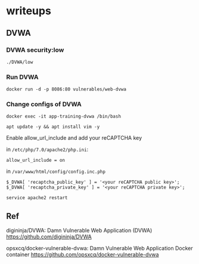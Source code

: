 # writeups

## DVWA

### DVWA security:low
```
./DVWA/low
```

### Run DVWA

```
docker run -d -p 8086:80 vulnerables/web-dvwa
```
### Change configs of DVWA

```
docker exec -it app-training-dvwa /bin/bash
```
```
apt update -y && apt install vim -y
```

Enable allow_url_include and add your reCAPTCHA key 

in `/etc/php/7.0/apache2/php.ini`:
```
allow_url_include = on
```

in `/var/www/html/config/config.inc.php`
```
$_DVWA[ 'recaptcha_public_key' ] = '<your reCAPTCHA public key>';
$_DVWA[ 'recaptcha_private_key' ] = '<your reCAPTCHA private key>';
```

```
service apache2 restart
```

## Ref

digininja/DVWA: Damn Vulnerable Web Application (DVWA)
https://github.com/digininja/DVWA

opsxcq/docker-vulnerable-dvwa: Damn Vulnerable Web Application Docker container
https://github.com/opsxcq/docker-vulnerable-dvwa

